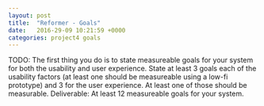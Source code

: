 ```yaml
---
layout: post
title:  "Reformer - Goals"
date:   2016-29-09 10:21:59 +0000
categories: project4 goals
---
```


TODO: The first thing you do is to state measureable goals for your system for both the usability and user experience. State at least 3 goals each of the usability factors (at least one should be measureable using a low-fi prototype) and 3 for the user experience. At least one of those should be measurable. Deliverable: At least 12 measureable goals for your system.

